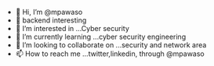 - 👋 Hi, I’m @mpawaso
- 👋 backend interesting 
- 👀 I’m interested in ...Cyber security 
- 🌱 I’m currently learning ...cyber security engineering
- 💞️ I’m looking to collaborate on ...security and network area
- 📫 How to reach me ...twitter,linkedin, through @mpawaso

<!---
mpawaso/mpawaso is a ✨ special ✨ repository because its `README.md` (this file) appears on your GitHub profile.
You can click the Preview link to take a look at your changes.
--->
